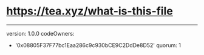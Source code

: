 # https://tea.xyz/what-is-this-file
---
version: 1.0.0
codeOwners:
  - '0x08805F37F77bc1Eaa286c9c930bCE9C2DdDe8D52'
quorum: 1
